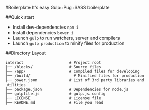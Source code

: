 #Boilerplate
It's easy Gulp+Pug+SASS boilerplate

##Quick start

* Install dev-dependencies `npm i`
* Install dependencies `bower i`
* Launch `gulp` to run watchers, server and compilers
* Launch `gulp production` to minify files for production

##Directory Layout

	interact                    # Project root
	├── /blocks/                # Source files
	├── /app/                   # Compiled files for developing
	├── /build/                   # Minified files for production
	├── bower.json              # List of 3rd party libraries and utilities
	├── package.json            # Dependencies for node.js
	├── gulpfile.js             # gulp.js config
	├── LICENSE                 # License file
	├── README.md               # File you read
